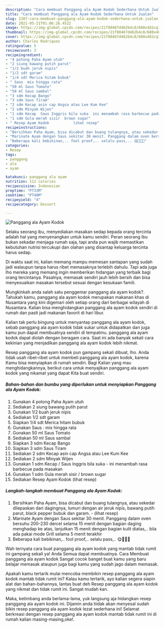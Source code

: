 ```yaml
---
description: "Cara membuat Panggang ala Ayam Kodok Sederhana Untuk Jualan"
title: "Cara membuat Panggang ala Ayam Kodok Sederhana Untuk Jualan"
slug: 1207-cara-membuat-panggang-ala-ayam-kodok-sederhana-untuk-jualan
date: 2021-05-21T01:06:26.452Z
image: https://img-global.cpcdn.com/recipes/21f80467d462b4c8/680x482cq70/panggang-ala-ayam-kodok-foto-resep-utama.jpg
thumbnail: https://img-global.cpcdn.com/recipes/21f80467d462b4c8/680x482cq70/panggang-ala-ayam-kodok-foto-resep-utama.jpg
cover: https://img-global.cpcdn.com/recipes/21f80467d462b4c8/680x482cq70/panggang-ala-ayam-kodok-foto-resep-utama.jpg
author: Charles Rodriquez
ratingvalue: 5
reviewcount: 3
recipeingredient:
- "4 potong Paha Ayam utuh"
- "2 siung bawang putih parut"
- "1/2 buah jeruk nipis"
- "1/2 sdt garam"
- "1/4 sdt Merica hitam bubuk"
- " Saus  mix hingga rata"
- "50 ml Saus Tomato"
- "50 ml Saus sambal"
- "3 sdm Kecap Bango"
- "3 sdm Saus Tiram"
- "2 sdm Kecap asin cap Angsa atau Lee Kum Kee"
- "2 sdm Minyak Wijen"
- "1 sdm Kecap  Saus Inggris bila suka  ini menambah rasa barbecue pada masakan"
- "1 sdm Gula merah sisir  brown sugar"
- " Resep Ayam Kodok           lihat resep"
recipeinstructions:
- "Bersihkan Paha Ayam, bisa dicabut dan buang tulangnya, atau sekedar dilepaskan dari dagingnya, lumuri dengan air jeruk nipis, bawang putih parut, black pepper bubuk dan garam.           (lihat resep)"
- "Marinate Ayam dengan Saus sekitar 30 menit. Panggang dalam oven bersuhu 200-230 dercel selama 15 menit dengan bagian daging menghadap ke atas, lanjutkan 15 menit dengan bagian kulit diatas,.. bila ada pakai mode Grill selama 5 menit terakhir"
- "Beberapa kali bebikinan,.. fool proof,.. selalu pass,.. 😋🤩👩‍🍳"
categories:
- Resep
tags:
- panggang
- ala
- ayam

katakunci: panggang ala ayam 
nutrition: 112 calories
recipecuisine: Indonesian
preptime: "PT33M"
cooktime: "PT40M"
recipeyield: "4"
recipecategory: Dessert

---
```



![Panggang ala Ayam Kodok](https://img-global.cpcdn.com/recipes/21f80467d462b4c8/680x482cq70/panggang-ala-ayam-kodok-foto-resep-utama.jpg)

Selaku seorang ibu, menyediakan masakan sedap kepada orang tercinta adalah hal yang menyenangkan untuk kamu sendiri. Peran seorang ibu bukan sekadar menjaga rumah saja, tapi anda pun wajib memastikan kebutuhan nutrisi tercukupi dan olahan yang disantap keluarga tercinta harus sedap.

Di waktu  saat ini, kalian memang mampu memesan santapan yang sudah jadi walaupun tanpa harus ribet memasaknya terlebih dahulu. Tapi ada juga lho mereka yang memang ingin memberikan hidangan yang terbaik bagi orang tercintanya. Pasalnya, memasak sendiri jauh lebih bersih dan bisa menyesuaikan masakan tersebut sesuai dengan kesukaan famili. 



Mungkinkah anda salah satu penggemar panggang ala ayam kodok?. Tahukah kamu, panggang ala ayam kodok merupakan makanan khas di Nusantara yang kini digemari oleh setiap orang dari berbagai wilayah di Nusantara. Kalian bisa menghidangkan panggang ala ayam kodok sendiri di rumah dan pasti jadi makanan favorit di hari libur.

Kalian tak perlu bingung untuk menyantap panggang ala ayam kodok, sebab panggang ala ayam kodok tidak sukar untuk didapatkan dan juga kamu pun dapat membuatnya sendiri di tempatmu. panggang ala ayam kodok dapat diolah dengan beragam cara. Saat ini ada banyak sekali cara kekinian yang menjadikan panggang ala ayam kodok lebih nikmat.

Resep panggang ala ayam kodok pun gampang sekali dibuat, lho. Anda tidak usah ribet-ribet untuk membeli panggang ala ayam kodok, karena Kamu bisa menyiapkan di rumah sendiri. Bagi Kalian yang mau menghidangkannya, berikut cara untuk menyajikan panggang ala ayam kodok yang nikamat yang dapat Kita buat sendiri.

<!--inarticleads1-->

##### Bahan-bahan dan bumbu yang diperlukan untuk menyiapkan Panggang ala Ayam Kodok:

1. Gunakan 4 potong Paha Ayam utuh
1. Sediakan 2 siung bawang putih parut
1. Gunakan 1/2 buah jeruk nipis
1. Sediakan 1/2 sdt garam
1. Siapkan 1/4 sdt Merica hitam bubuk
1. Gunakan  Saus : mix hingga rata
1. Gunakan 50 ml Saus Tomato
1. Sediakan 50 ml Saus sambal
1. Siapkan 3 sdm Kecap Bango
1. Siapkan 3 sdm Saus Tiram
1. Sediakan 2 sdm Kecap asin cap Angsa atau Lee Kum Kee
1. Sediakan 2 sdm Minyak Wijen
1. Gunakan 1 sdm Kecap / Saus Inggris bila suka - ini menambah rasa barbecue pada masakan
1. Gunakan 1 sdm Gula merah sisir / brown sugar
1. Sediakan  Resep Ayam Kodok           (lihat resep)




<!--inarticleads2-->

##### Langkah-langkah membuat Panggang ala Ayam Kodok:

1. Bersihkan Paha Ayam, bisa dicabut dan buang tulangnya, atau sekedar dilepaskan dari dagingnya, lumuri dengan air jeruk nipis, bawang putih parut, black pepper bubuk dan garam. -           (lihat resep)
1. Marinate Ayam dengan Saus sekitar 30 menit. Panggang dalam oven bersuhu 200-230 dercel selama 15 menit dengan bagian daging menghadap ke atas, lanjutkan 15 menit dengan bagian kulit diatas,.. bila ada pakai mode Grill selama 5 menit terakhir
1. Beberapa kali bebikinan,.. fool proof,.. selalu pass,.. 😋🤩👩‍🍳




Wah ternyata cara buat panggang ala ayam kodok yang mantab tidak rumit ini gampang sekali ya! Anda Semua dapat membuatnya. Cara Membuat panggang ala ayam kodok Sangat cocok banget buat kamu yang baru belajar memasak ataupun juga bagi kamu yang sudah jago dalam memasak.

Apakah kamu tertarik mulai mencoba membikin resep panggang ala ayam kodok mantab tidak rumit ini? Kalau kamu tertarik, ayo kalian segera siapin alat dan bahan-bahannya, lantas buat deh Resep panggang ala ayam kodok yang nikmat dan tidak rumit ini. Sangat mudah kan. 

Maka, ketimbang anda berlama-lama, yuk langsung aja hidangkan resep panggang ala ayam kodok ini. Dijamin anda tiidak akan menyesal sudah bikin resep panggang ala ayam kodok lezat sederhana ini! Selamat berkreasi dengan resep panggang ala ayam kodok mantab tidak rumit ini di rumah kalian masing-masing,oke!.

